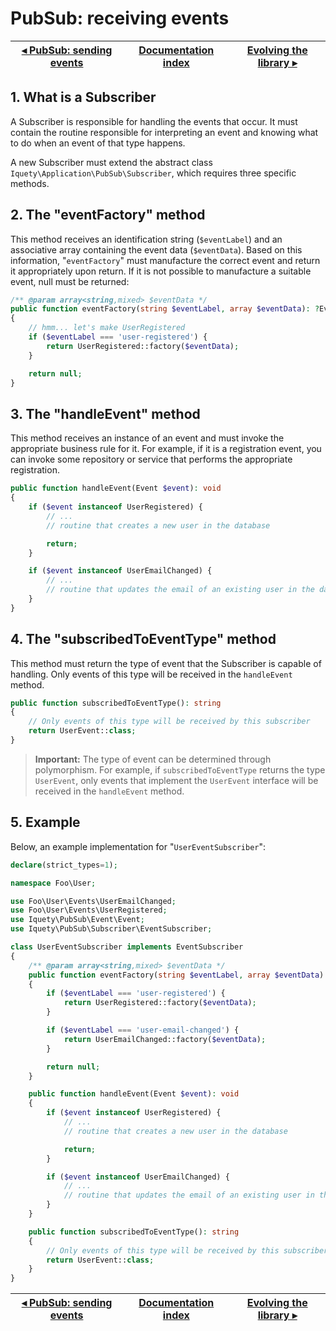 # PubSub: receiving events

[◂ PubSub: sending events](12-pubsub-sending-events.md) | [Documentation index](index.md) | [Evolving the library ▸](99-evolution.md)
-- | -- | --

## 1. What is a Subscriber

A Subscriber is responsible for handling the events that occur. It must contain
the routine responsible for interpreting an event and knowing what to do when an
event of that type happens.

A new Subscriber must extend the abstract class `Iquety\Application\PubSub\Subscriber`,
which requires three specific methods.

## 2. The "eventFactory" method

This method receives an identification string (`$eventLabel`) and an associative
array containing the event data (`$eventData`). Based on this information,
"`eventFactory`" must manufacture the correct event and return it appropriately
upon return. If it is not possible to manufacture a suitable event, null must be
returned:

```php
/** @param array<string,mixed> $eventData */
public function eventFactory(string $eventLabel, array $eventData): ?Event
{
    // hmm... let's make UserRegistered
    if ($eventLabel === 'user-registered') { 
        return UserRegistered::factory($eventData);
    }

    return null;
}
```

## 3. The "handleEvent" method

This method receives an instance of an event and must invoke the appropriate
business rule for it. For example, if it is a registration event, you can invoke
some repository or service that performs the appropriate registration.

```php
public function handleEvent(Event $event): void
{
    if ($event instanceof UserRegistered) {
        // ...
        // routine that creates a new user in the database

        return;
    }

    if ($event instanceof UserEmailChanged) {
        // ...
        // routine that updates the email of an existing user in the database
    }
}
```

## 4. The "subscribedToEventType" method

This method must return the type of event that the Subscriber is capable of handling.
Only events of this type will be received in the `handleEvent` method.

```php
public function subscribedToEventType(): string
{
    // Only events of this type will be received by this subscriber
    return UserEvent::class;
}
```

> **Important:** The type of event can be determined through polymorphism. For
example, if `subscribedToEventType` returns the type `UserEvent`, only events
that implement the `UserEvent` interface will be received in the `handleEvent`
method.

## 5. Example

Below, an example implementation for "`UserEventSubscriber`":

```php
declare(strict_types=1);

namespace Foo\User;

use Foo\User\Events\UserEmailChanged;
use Foo\User\Events\UserRegistered;
use Iquety\PubSub\Event\Event;
use Iquety\PubSub\Subscriber\EventSubscriber;

class UserEventSubscriber implements EventSubscriber
{
    /** @param array<string,mixed> $eventData */
    public function eventFactory(string $eventLabel, array $eventData): ?Event
    {
        if ($eventLabel === 'user-registered') {
            return UserRegistered::factory($eventData);
        }

        if ($eventLabel === 'user-email-changed') {
            return UserEmailChanged::factory($eventData);
        }

        return null;
    }

    public function handleEvent(Event $event): void
    {
        if ($event instanceof UserRegistered) {
            // ...
            // routine that creates a new user in the database

            return;
        }

        if ($event instanceof UserEmailChanged) {
            // ...
            // routine that updates the email of an existing user in the database
        }
    }

    public function subscribedToEventType(): string
    {
        // Only events of this type will be received by this subscriber
        return UserEvent::class;
    }
}
```

[◂ PubSub: sending events](12-pubsub-sending-events.md) | [Documentation index](index.md) | [Evolving the library ▸](99-evolution.md)
-- | -- | --
